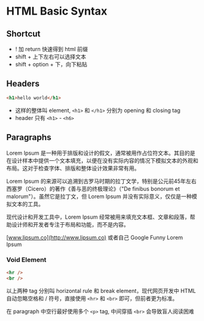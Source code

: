 # HTML Basic Syntax 
## Shortcut

- ! 加 return 快速得到 html 前缀
- shift + 上下左右可以选择文本
- shift + option + 下，向下粘贴

## Headers

```html
<h1>hello world</h1>
```

- 这样的整体叫 element, `<h1>` 和 `</h1>` 分别为 opening 和 closing tag
- header 只有 `<h1>` -  `<h6>`

## Paragraphs

Lorem Ipsum 是一种用于排版和设计的假文，通常被用作占位符文本。其目的是在设计样本中提供一个文本填充，以便在没有实际内容的情况下模拟文本的外观和布局。这对于检查字体、排版和整体设计效果非常有用。

Lorem Ipsum 的来源可以追溯到古罗马时期的拉丁文学，特别是公元前45年左右西塞罗（Cicero）的著作《善与恶的终极理论》（"De finibus bonorum et malorum"）。虽然它是拉丁文，但 Lorem Ipsum 并没有实际意义，仅仅是一种模拟文本的工具。

现代设计和开发工具中，Lorem Ipsum 经常被用来填充文本框、文章和段落，帮助设计师和开发者专注于布局和功能，而不是内容。

[www.lipsum.co](http://www.lipsum.co) 或者自己 Google Funny Lorem Ipsum

### Void Element

```html
<hr />
<br /> 
```

以上两种 tag 分别叫 horizontal rule 和 break element，现代网页开发中 HTML 自动忽略空格和 / 符号，直接使用 `<hr>` 和 `<br>` 即可，但前者更为标准。

在 paragraph 中空行最好使用多个 `<p>` tag, 中间穿插 `<br>` 会导致盲人阅读困难
